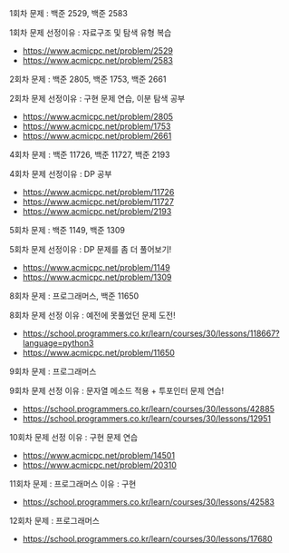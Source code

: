 1회차 문제 : 백준 2529, 백준 2583


1회차 문제 선정이유 : 자료구조 및 탐색 유형 복습


- https://www.acmicpc.net/problem/2529
- https://www.acmicpc.net/problem/2583


2회차 문제 : 백준 2805, 백준 1753, 백준 2661


2회차 문제 선정이유 : 구현 문제 연습, 이분 탐색 공부


- https://www.acmicpc.net/problem/2805
- https://www.acmicpc.net/problem/1753
- https://www.acmicpc.net/problem/2661


4회차 문제 : 백준 11726, 백준 11727, 백준 2193


4회차 문제 선정이유 : DP 공부
- https://www.acmicpc.net/problem/11726
- https://www.acmicpc.net/problem/11727
- https://www.acmicpc.net/problem/2193


5회차 문제 : 백준 1149, 백준 1309


5회차 문제 선정이유 : DP 문제를 좀 더 풀어보기!
- https://www.acmicpc.net/problem/1149
- https://www.acmicpc.net/problem/1309


8회차 문제 : 프로그래머스, 백준 11650


8회차 문제 선정 이유 : 예전에 못풀었던 문제 도전!
- https://school.programmers.co.kr/learn/courses/30/lessons/118667?language=python3
- https://www.acmicpc.net/problem/11650



9회차 문제 : 프로그래머스

9회차 문제 선정 이유 : 문자열 메소드 적용 + 투포인터 문제 연습!
- https://school.programmers.co.kr/learn/courses/30/lessons/42885
- https://school.programmers.co.kr/learn/courses/30/lessons/12951


10회차 문제 선정 이유 : 구현 문제 연습
- https://www.acmicpc.net/problem/14501
- https://www.acmicpc.net/problem/20310


11회차 문제 : 프로그래머스
이유 : 구현
- https://school.programmers.co.kr/learn/courses/30/lessons/42583

12회차 문제 : 프로그래머스
- https://school.programmers.co.kr/learn/courses/30/lessons/17680
